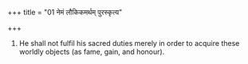 +++
title = "01 नेमं लौकिकमर्थम् पुरस्कृत्य"

+++
1. He shall not fulfil his sacred duties merely in order to acquire these worldly objects (as fame, gain, and honour).
